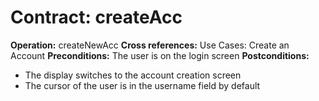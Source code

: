 # Contract: createAcc

**Operation:** createNewAcc
**Cross references:** Use Cases: Create an Account
**Preconditions:** The user is on the login screen
**Postconditions:** 
* The display switches to the account creation screen
* The cursor of the user is in the username field by default